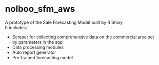 # nolboo_sfm_aws
A prototype of the Sale Forecasting Model built by R Shiny </br>
It includes: 
- Scraper for collecting comprehensive data on the commercial area set by parameters in the app
- Data processing modules
- Auto report generator
- Pre-trained forecasting model
   
